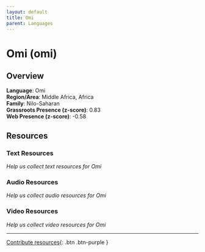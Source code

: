 ```yaml
---
layout: default
title: Omi
parent: Languages
---
```


# Omi (omi)

## Overview

**Language**: Omi  
**Region/Area**: Middle Africa, Africa  
**Family**: Nilo-Saharan  
**Grassroots Presence (z-score)**: 0.83  
**Web Presence (z-score)**: -0.58  

## Resources

### Text Resources
*Help us collect text resources for Omi*

### Audio Resources
*Help us collect audio resources for Omi*

### Video Resources
*Help us collect video resources for Omi*

---

[Contribute resources](https://forms.office.com/e/1SfLJx3u1r){: .btn .btn-purple }
